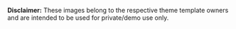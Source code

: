 **Disclaimer:** These images belong to the respective theme template owners and are intended to be used for private/demo use only.